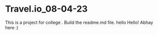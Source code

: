 # Travel.io_08-04-23
This is a project for college .
Build the readme.md file.
hello 
Hello! Abhay here :)
